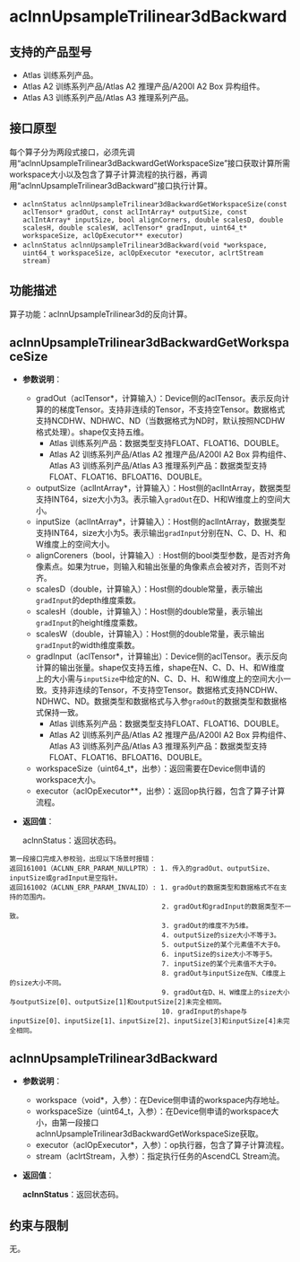 # aclnnUpsampleTrilinear3dBackward

## 支持的产品型号

- Atlas 训练系列产品。
- Atlas A2 训练系列产品/Atlas A2 推理产品/A200I A2 Box 异构组件。
- Atlas A3 训练系列产品/Atlas A3 推理系列产品。

## 接口原型

每个算子分为两段式接口，必须先调用“aclnnUpsampleTrilinear3dBackwardGetWorkspaceSize”接口获取计算所需workspace大小以及包含了算子计算流程的执行器，再调用“aclnnUpsampleTrilinear3dBackward”接口执行计算。
- `aclnnStatus aclnnUpsampleTrilinear3dBackwardGetWorkspaceSize(const aclTensor* gradOut, const aclIntArray* outputSize, const aclIntArray* inputSize, bool alignCorners, double scalesD, double scalesH, double scalesW, aclTensor* gradInput, uint64_t* workspaceSize, aclOpExecutor** executor)`
- `aclnnStatus aclnnUpsampleTrilinear3dBackward(void *workspace, uint64_t workspaceSize, aclOpExecutor *executor, aclrtStream stream)`

## 功能描述

算子功能：aclnnUpsampleTrilinear3d的反向计算。

## aclnnUpsampleTrilinear3dBackwardGetWorkspaceSize

- **参数说明**：

  - gradOut（aclTensor*，计算输入）：Device侧的aclTensor。表示反向计算的的梯度Tensor。支持非连续的Tensor，不支持空Tensor。数据格式支持NCDHW、NDHWC、ND（当数据格式为ND时，默认按照NCDHW格式处理）。shape仅支持五维。
    - Atlas 训练系列产品：数据类型支持FLOAT、FLOAT16、DOUBLE。
    - Atlas A2 训练系列产品/Atlas A2 推理产品/A200I A2 Box 异构组件、Atlas A3 训练系列产品/Atlas A3 推理系列产品：数据类型支持FLOAT、FLOAT16、BFLOAT16、DOUBLE。
  - outputSize（aclIntArray*，计算输入）：Host侧的aclIntArray，数据类型支持INT64，size大小为3。表示输入`gradOut`在D、H和W维度上的空间大小。
  - inputSize（aclIntArray*，计算输入）：Host侧的aclIntArray，数据类型支持INT64，size大小为5。表示输出`gradInput`分别在N、C、D、H、和W维度上的空间大小。
  - alignCoreners（bool，计算输入）: Host侧的bool类型参数，是否对齐角像素点。如果为true，则输入和输出张量的角像素点会被对齐，否则不对齐。
  - scalesD（double，计算输入）：Host侧的double常量，表示输出`gradInput`的depth维度乘数。
  - scalesH（double，计算输入）：Host侧的double常量，表示输出`gradInput`的height维度乘数。
  - scalesW（double，计算输入）：Host侧的double常量，表示输出`gradInput`的width维度乘数。
  - gradInput（aclTensor*，计算输出）：Device侧的aclTensor。表示反向计算的输出张量。shape仅支持五维，shape在N、C、D、H、和W维度上的大小需与`inputSize`中给定的N、C、D、H、和W维度上的空间大小一致。支持非连续的Tensor，不支持空Tensor。数据格式支持NCDHW、NDHWC、ND。数据类型和数据格式与入参`gradOut`的数据类型和数据格式保持一致。
    - Atlas 训练系列产品：数据类型支持FLOAT、FLOAT16、DOUBLE。
    - Atlas A2 训练系列产品/Atlas A2 推理产品/A200I A2 Box 异构组件、Atlas A3 训练系列产品/Atlas A3 推理系列产品：数据类型支持FLOAT、FLOAT16、BFLOAT16、DOUBLE。
  - workspaceSize（uint64_t*，出参）：返回需要在Device侧申请的workspace大小。
  - executor（aclOpExecutor**，出参）：返回op执行器，包含了算子计算流程。

- **返回值**：

  aclnnStatus：返回状态码。

```
第一段接口完成入参校验，出现以下场景时报错：
返回161001（ACLNN_ERR_PARAM_NULLPTR）: 1. 传入的gradOut、outputSize、inputSize或gradInput是空指针。
返回161002（ACLNN_ERR_PARAM_INVALID）: 1. gradOut的数据类型和数据格式不在支持的范围内。
                                      2. gradOut和gradInput的数据类型不一致。
                                      3. gradOut的维度不为5维。
                                      4. outputSize的size大小不等于3。
                                      5. outputSize的某个元素值不大于0。
                                      6. inputSize的size大小不等于5。
                                      7. inputSize的某个元素值不大于0。
                                      8. gradOut与inputSize在N、C维度上的size大小不同。
                                      9. gradOut在D、H、W维度上的size大小与outputSize[0]、outputSize[1]和outputSize[2]未完全相同。
                                      10. gradInput的shape与inputSize[0]、inputSize[1]、inputSize[2]、inputSize[3]和inputSize[4]未完全相同。
```

## aclnnUpsampleTrilinear3dBackward

- **参数说明**：

  - workspace（void*，入参）：在Device侧申请的workspace内存地址。
  - workspaceSize（uint64_t，入参）：在Device侧申请的workspace大小，由第一段接口aclnnUpsampleTrilinear3dBackwardGetWorkspaceSize获取。
  - executor（aclOpExecutor*，入参）：op执行器，包含了算子计算流程。
  - stream（aclrtStream，入参）：指定执行任务的AscendCL Stream流。

- **返回值**：

  **aclnnStatus**：返回状态码。

## 约束与限制

无。
